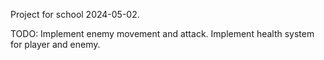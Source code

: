 Project for school 2024-05-02.

TODO:
Implement enemy movement and attack.
Implement health system for player and enemy.
